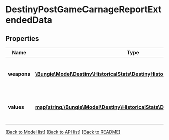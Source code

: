 # DestinyPostGameCarnageReportExtendedData

## Properties
Name | Type | Description | Notes
------------ | ------------- | ------------- | -------------
**weapons** | [**\Bungie\Model\Destiny\HistoricalStats\DestinyHistoricalWeaponStats[]**](DestinyHistoricalWeaponStats.md) | List of weapons and their perspective values. | [optional] 
**values** | [**map[string,\Bungie\Model\Destiny\HistoricalStats\DestinyHistoricalStatsValue]**](DestinyHistoricalStatsValue.md) | Collection of stats for the player in this activity. | [optional] 

[[Back to Model list]](../README.md#documentation-for-models) [[Back to API list]](../README.md#documentation-for-api-endpoints) [[Back to README]](../README.md)


